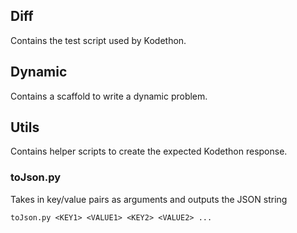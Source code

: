 ## Diff

Contains the test script used by Kodethon.

## Dynamic

Contains a scaffold to write a dynamic problem.

## Utils

Contains helper scripts to create the expected Kodethon response.

### toJson.py

Takes in key/value pairs as arguments and outputs the JSON string

```
toJson.py <KEY1> <VALUE1> <KEY2> <VALUE2> ...
```
